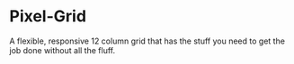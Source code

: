 Pixel-Grid
==========

A flexible, responsive 12 column grid that has the stuff you need to get the job done without all the fluff.
